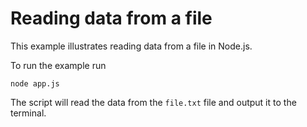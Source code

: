 # Reading data from a file

This example illustrates reading data from a file in Node.js.

To run the example run

    node app.js

The script will read the data from the `file.txt` file and output it to the terminal.

